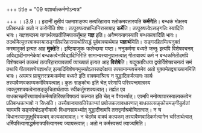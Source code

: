 +++
title = "09 यज्ञार्थात्कर्मणोऽन्यत्र"

+++
।।3.9।। इदानीं तृतीयं पक्षमाशङ्क्य तत्परिहाराय श्लोकमवतारयति
**कर्मणे**ति। बन्धकं मोक्षस्य प्रतिबन्धकं अतो न करोमीति शेषः।
तत्पुरुषत्वभ्रान्तिनिरासायाह **कर्मे**ति। तत्पुरुषत्वेऽसङ्गतिः स्यादिति
भावः। यज्ञशब्दस्य यागार्थत्वप्रतीतिमपाकर्तुमाह **यज्ञ** इति।
अवैष्णवयागस्यापि बन्धकत्वादिति भावः।
तदर्थमित्युत्तरवाक्यस्यासङ्गतिपरिहारायार्थात्सिद्धं पूर्ववाक्यार्थमाह
**यज्ञार्थ**मिति। सङ्गरहितमित्यनुक्तं कस्मादुक्तं इत्यत आह **मुक्ते**ति।
इष्टियाजुकः फलेच्छया यष्टा। ननुकर्मणा बध्यते जन्तुः इत्यपि विशेषवचनम्
अविद्यादीनामनेकेषां बन्धकत्वेनाविद्यादिभिरिति सामान्यस्यानुपात्तत्वात्
गीतावाक्यं कर्म न बन्धकमितीदमपि विशेषवचनं तत्कथं तत्परिहारायावतार्यं
व्याख्यातं इत्यत आह **विशेषे**ति। यद्युक्तविधया द्वयोर्विशेषवचनत्वं समं
तथापि गीतावाक्येयज्ञार्थात् इत्यादिविशेषणमुच्यतेऽतस्तदपेक्षया
तत्सामान्यवचनमेव अतो युक्तमेतद्व्याख्यानमिति भावः। अयमत्र
प्रत्युत्तरक्रमःकर्मणा बध्यते इति वाक्यमाश्रित्य न युद्धादिकर्मत्यागः
कार्यः तस्यावैष्णवकाम्यकर्मविषयत्वात्। कुतः सङ्कोचः इति चेत् परेणापि
परिस्पन्दमात्रस्य त्यक्तुमशक्यत्वेनासङ्कुचितार्थतायाः
स्वीकर्तुमशक्यत्वात्। तर्ह्यत एव
बाधकाच्छरीरयात्रार्थकर्मव्यतिरिक्तविषयत्वं कल्प्यत इति चेत् न
वैय्यर्थ्यात्। एवमपि मनोव्यापारस्याल्पकत्वेन प्रतिबन्धकाभावो न सिध्यति।
तस्यैवान्वयव्यतिरेकाभ्यां प्रयोजकत्वावधारणात् बाधकात्सङ्कोचमङ्गीकुर्वतां
चायमपि सङ्कोचोऽङ्गीकार्यः विधानसामर्थ्यात् युद्धादीनामपि
तत्तद्वर्णाश्रमोचितत्वात्। न च विधानस्यामुमुक्षुविषयत्वम् कल्पकाभावात्।
न चेदमेव वाक्यं कल्पकम् तस्यावैष्णवादिकर्मत्यागेन चरितार्थत्वात्
धर्मिपरित्यागाद्धर्ममात्रपरित्यागस्य ज्यायस्त्वात्। अतो न कर्मस्वरूपं
त्याज्यमिति।
